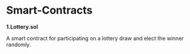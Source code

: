 # Smart-Contracts
<b>1.Lottery.sol</b>
<p>A smart contract for participating on a lottery draw and elect the winner randomly.</p>
